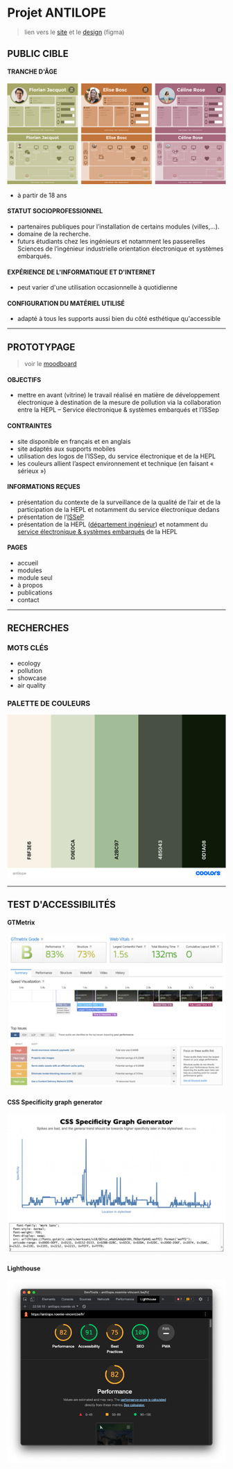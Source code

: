 # Projet ANTILOPE

> lien vers le [site](https://antilope.noemie-vincent.be/) et le [design](https://www.figma.com/file/OTvoSPafjqMoZbjj0xrN3s/Antilope?node-id=42%3A2) (figma)

## PUBLIC CIBLE

#### TRANCHE D'ÂGE

![personas et parcours](readme-img/personas&parcours.png)

- à partir de 18 ans

#### STATUT SOCIOPROFESSIONNEL

- partenaires publiques pour l’installation de certains modules (villes,…).
- domaine de la recherche.
- futurs étudiants chez les ingénieurs et notamment les passerelles Sciences de l’ingénieur industrielle orientation électronique et systèmes embarqués.

#### EXPÉRIENCE DE L'INFORMATIQUE ET D'INTERNET

- peut varier d'une utilisation occasionnelle à quotidienne

#### CONFIGURATION DU MATÉRIEL UTILISÉ

- adapté à tous les supports aussi bien du côté esthétique qu'accessible

------

## PROTOTYPAGE

> voir le [moodboard](https://app.milanote.com/1Oiptu1cYJ3Vee?p=253aev7WzKS)

#### OBJECTIFS

- mettre en avant (vitrine) le travail réalisé en matière de développement électronique à destination de la mesure de pollution via la collaboration entre la HEPL – Service électronique & systèmes embarqués et l’ISSep

#### CONTRAINTES

- site disponible en français et en anglais
- site adaptés aux supports mobiles
- utilisation des logos de l’ISSep, du service électronique et de la HEPL
- les couleurs allient l’aspect environnement et technique (en faisant « sérieux »)

#### INFORMATIONS REÇUES

- présentation du contexte de la surveillance de la qualité de l’air et de la participation de la HEPL et notamment du service électronique dedans
- présentation de l’[ISSeP](https://www.issep.be/)
- présentation de la HEPL ([département ingénieur](https://www.ingehepl.be)) et notamment du [service électronique & systèmes embarqués](https://www.ingehepl.be/master-en-sciences-de-lingenieur-industriel-orientation-electronique-systemes-embarques/) de la HEPL

#### PAGES

- accueil
- modules
- module seul
- à propos
- publications
- contact

------

## RECHERCHES

### MOTS CLÉS

- ecology
- pollution
- showcase
- air quality

### PALETTE DE COULEURS

![coolors palette](readme-img/palette.png)

------

## TEST D'ACCESSIBILITÉS
#### GTMetrix

![GTMetrix](readme-img/gtmetrix-results.png)

#### CSS Specificity graph generator

![CSS Graph Generator](readme-img/css-graphgenerator.png)

#### Lighthouse

![Lighthouse](readme-img/lighthouse.png)